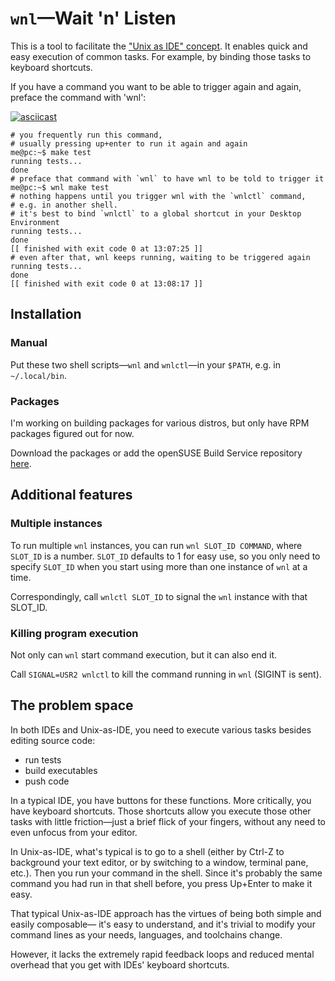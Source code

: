 # `wnl`—Wait 'n' Listen

This is a tool to facilitate the ["Unix as IDE" concept](https://blog.sanctum.geek.nz/series/unix-as-ide/).
It enables quick and easy execution of common tasks. For example, by binding those tasks to keyboard shortcuts.

If you have a command you want to be able to trigger again and again, preface the command with 'wnl':

[![asciicast](https://asciinema.org/a/716085.svg)](https://asciinema.org/a/716085)

```console
# you frequently run this command,
# usually pressing up+enter to run it again and again
me@pc:~$ make test
running tests...
done
# preface that command with `wnl` to have wnl to be told to trigger it
me@pc:~$ wnl make test
# nothing happens until you trigger wnl with the `wnlctl` command,
# e.g. in another shell.
# it's best to bind `wnlctl` to a global shortcut in your Desktop Environment
running tests...
done
[[ finished with exit code 0 at 13:07:25 ]]
# even after that, wnl keeps running, waiting to be triggered again
running tests...
done
[[ finished with exit code 0 at 13:08:17 ]]
```

## Installation

### Manual

Put these two shell scripts—`wnl` and `wnlctl`—in your `$PATH`, e.g. in `~/.local/bin`.

### Packages

I'm working on building packages for various distros, but only have RPM packages figured out for now.

Download the packages or add the openSUSE Build Service repository [here](https://software.opensuse.org//download.html?project=home%3Ajcgl&package=wnl).

## Additional features

### Multiple instances

To run multiple `wnl` instances, you can run `wnl SLOT_ID COMMAND`, where `SLOT_ID` is a number. `SLOT_ID` defaults to 1 for easy use, so you only need to specify `SLOT_ID` when you start using more than one instance of `wnl` at a time.

Correspondingly, call `wnlctl SLOT_ID` to signal the `wnl` instance with that SLOT_ID.

### Killing program execution

Not only can `wnl` start command execution, but it can also end it.

Call `SIGNAL=USR2 wnlctl` to kill the command running in `wnl` (SIGINT is sent).

## The problem space

In both IDEs and Unix-as-IDE, you need to execute various tasks besides editing source code:
- run tests
- build executables
- push code

In a typical IDE, you have buttons for these functions. More critically, you have keyboard shortcuts.
Those shortcuts allow you execute those other tasks with little friction—just a brief flick of your fingers, without any need to even unfocus from your editor.

In Unix-as-IDE, what's typical is to go to a shell
(either by Ctrl-Z to background your text editor, or by switching to a window, terminal pane, etc.).
Then you run your command in the shell. Since it's probably the same command you had run in that shell before, you press Up+Enter to make it easy.

That typical Unix-as-IDE approach has the virtues of being both simple and easily composable—
it's easy to understand, and it's trivial to modify your command lines as your needs, languages, and toolchains change.

However, it lacks the extremely rapid feedback loops and reduced mental overhead that you get with IDEs' keyboard shortcuts.
